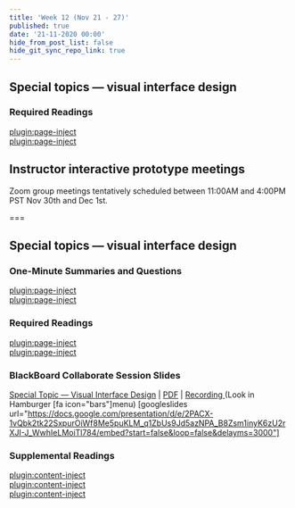 ```yaml
---
title: 'Week 12 (Nov 21 - 27)'
published: true
date: '21-11-2020 00:00'
hide_from_post_list: false
hide_git_sync_repo_link: true
---
```


## Special topics — visual interface design

### Required Readings  
[plugin:page-inject](../../weekly-readings/week-12-1?template=partials/embedlycardlinkonly)  
[plugin:page-inject](../../weekly-readings/week-12-2?template=partials/embedlycardlinkonly)  

## Instructor interactive prototype meetings

Zoom group meetings tentatively scheduled between 11:00AM and 4:00PM PST Nov 30th and Dec 1st.

===

## **Special topics — visual interface design**

### One-Minute Summaries and Questions  
[plugin:page-inject](../../lms-assignments/one-minute-summaries/week-12-1)  
[plugin:page-inject](../../lms-assignments/one-minute-summaries/week-12-2)  

### Required Readings  
[plugin:page-inject](../../weekly-readings/week-12-1?template=partials/embedlycardlinkonly)  
[plugin:page-inject](../../weekly-readings/week-12-2?template=partials/embedlycardlinkonly)  

### BlackBoard Collaborate Session Slides
[Special Topic — Visual Interface Design](https://docs.google.com/presentation/d/e/2PACX-1vQbk2tk22SxpurOiWf8Me5puKLM_q1ZbUs9Jd5azNPA_B8Zsm1inyK6zU2rXJI-J_WwhIeLMoiTl784/pub?start=false&loop=false&delayms=3000)  | [PDF](https://canvas.sfu.ca/courses/56304/files/folder/Downloads/Slides%20PDFs/Mini-Lectures%20and%20Activities/Week-12)  | [Recording ](https://canvas.sfu.ca/courses/56304/external_tools/3544) (Look in Hamburger [fa icon="bars"]menu)
[googleslides url="https://docs.google.com/presentation/d/e/2PACX-1vQbk2tk22SxpurOiWf8Me5puKLM_q1ZbUs9Jd5azNPA_B8Zsm1inyK6zU2rXJI-J_WwhIeLMoiTl784/embed?start=false&loop=false&delayms=3000"]

### Supplemental Readings  
[plugin:content-inject](../../ux-techniques-guide/how-to-bridge-the-gap-between-the-problem-space-and-design-space/accessibility)  
[plugin:content-inject](../../ux-techniques-guide/what-are-the-essentials-of-visual-interface-design/color)  
[plugin:content-inject](../../ux-techniques-guide/what-are-the-essentials-of-visual-interface-design/color-tools)  
